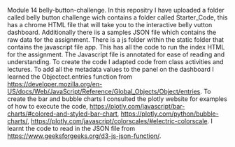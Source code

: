 Module 14 belly-button-challenge. In this repositry I have uploaded a folder called belly button challenge wich contains a folder called Starter_Code, this has a chrome HTML file that will take you to the interactive belly vutton dashboard. Additionally there iis a samples JSON file which contains the raw data for the assignment. There is a js folder within the static folder that contains the javascript file app. This has all the code to run the index HTML for the assignment. The Javascript file is annotated for ease of reading and understanding. To create the code I adapted code from class activities and lectures. To add all the metadata values to the panel on the dashboard I learned the Objectect.entries function from https://developer.mozilla.org/en-US/docs/Web/JavaScript/Reference/Global_Objects/Object/entries. To create the bar and bubble charts I consulted the plotly website for examples of how to execute the code, https://plotly.com/javascript/bar-charts/#colored-and-styled-bar-chart, https://plotly.com/python/bubble-charts/, https://plotly.com/javascript/colorscales/#electric-colorscale. I learnt the code to read in the JSON file from https://www.geeksforgeeks.org/d3-js-json-function/.
